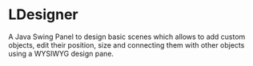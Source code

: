# LDesigner
A Java Swing Panel to design basic scenes which allows to add custom objects, 
edit their position, size and connecting them with other objects using a WYSIWYG design pane.
